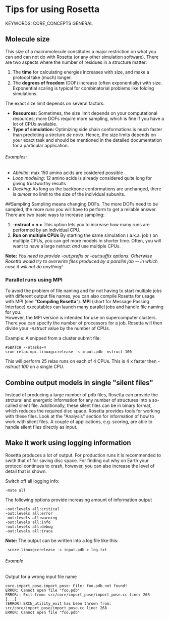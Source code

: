 # Tips for using Rosetta
KEYWORDS: CORE_CONCEPTS GENERAL
## Molecule size
This size of a macromolecule constitutes a major restriction on what you can and can not do with Rosetta (or any other simulation software). There are two aspects where the number of residues in a structure matter:  

1. The **time** for calculating energies increases with size, and make a protocol take (much) longer.  
2. The **degrees of freedom** (DOF) increase (often exponentially) with size. Exponential scaling is typical for combinatorial problems like folding simulations.  

The exact size limit depends on several factors:  

* **Resources:** Sometimes, the size limit depends on your computational resources; more DOFs require more sampling, which is fine if you have a lot of CPUs available.  
* **Type of simulation:**  Optimizing side chain conformations is much faster than predicting a strcture *de novo*. Hence, the size limits depends on your exact task and should be mentioned in the detailed documentation for a particular application.

###### Examples: 
* *Abinitio*: max 150 amino acids are cosidered possible
* *Loop modeling*: 12 amino acids is already considered quite long for giving trustworthy results
* *Docking*: As long as the backbone conformations are unchanged, there is *almost* no limit to the size of the individual subunits. 

##Sampling
Sampling means changing DOFs. The more DOFs need to be sampled, the more runs you will have to perform to get a reliable answer. There are two basic ways to increase sampling:

1. **-nstruct \< n \>** This option lets you to increase how many runs are performed by an individual CPU.
2. **Run on multiple CPUs** By starting the same simulation ( a.k.a. job ) on multiple CPUs, you can get more models in shorter time. Often, you will want to have a large nstruct *and* use multiple CPUs.  

>
**Note:** *You need to provide -out:prefix or -out:suffix options. Otherwise Rosetta would try to overwrite files produced by a parallel job -- in which case it will not do anything!*  


### Parallel runs using MPI 
To avoid the problem of file naming and for not having to start multiple jobs with different output file names, you can also compile Rosetta for usage with MPI (see "**Compiling Rosetta**"). **MPI** (short for Message Passing Interface) executables can launch many parallel jobs and handle file naming for you.  
However, the MPI version is intended for use on supercomputer clusters. There you can specify the number of processors for a job. Rosetta will then divide your *-nstruct* value by the number of CPUs.

Example: A snipped from a cluster submit file:

    #SBATCH --ntasks=4
    srun relax.mpi.linuxgccrelease -s input.pdb -nstruct 100
    
This will perform 25 relax runs on each of 4 CPUs. This is 4 x faster then *-nstruct 100* on a single CPU.


## Combine output models in single "silent files"
Instead of producing a large number of pdb files, Rosetta can provide the strctural and energetic information for any number of structures into a so-called silent file. Additionally, these silent files can be in binary format, which reduces the required disc space. Rosetta provides tools for working with these files. Look at the "Analysis" section for information of how to work with silent files. A couple of applications, e.g. scoring, are able to handle silent files directly as input. 

## Make it work using logging information
Rosetta produces a lot of output. For production runs it is recommended to swith that of for saving disc space. For finding out why on Earth your protocol continues to crash, however, you can also increase the level of detail that is shown.  

Switch off all logging info:

    -mute all
    
The following options provide increasing amount of information output

    -out:levels all:critical
    -out:levels all:error
    -out:levels all:warning
    -out:levels all:info
    -out:levels all:debug
    -out:levels all:trace
    
**Note:** The output can be written into a log file like this:

     score.linuxgccrelease -s input.pdb > log.txt

###### Example
Output for a wrong input file name

    core.import_pose.import_pose: File: foo.pdb not found!
    ERROR: Cannot open file "foo.pdb"
    ERROR:: Exit from: src/core/import_pose/import_pose.cc line: 268
    [...] 
    [ERROR] EXCN_utility_exit has been thrown from: src/core/import_pose/import_pose.cc line: 268
    ERROR: Cannot open file "foo.pdb"



 
     
 
 
